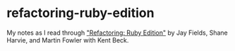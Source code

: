 # refactoring-ruby-edition

My notes as I read through ["Refactoring: Ruby Edition"](https://martinfowler.com/books/refactoringRubyEd.html) by Jay Fields, Shane Harvie, and Martin Fowler with Kent Beck.
